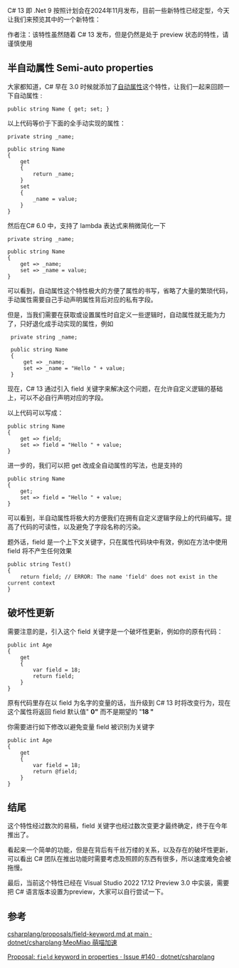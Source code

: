 
C\# 13 即 .Net 9 按照计划会在2024年11月发布，目前一些新特性已经定型，今天让我们来预览其中的一个新特性：


作者注：该特性虽然随着 C\# 13 发布，但是仍然是处于 preview 状态的特性，请谨慎使用


## 半自动属性 Semi\-auto properties


大家都知道，C\# 早在 3\.0 时候就添加了[自动属性](https://github.com)这个特性，让我们一起来回顾一下自动属性 :



```
public string Name { get; set; }

```

以上代码等价于下面的全手动实现的属性：



```
private string _name;

public string Name
{
    get
    {
        return _name;
    }
    set
    {
        _name = value;
    }
}

```

然后在C\# 6\.0 中，支持了 lambda 表达式来稍微简化一下



```
private string _name;

public string Name
{
    get => _name;
    set => _name = value;
}

```

可以看到，自动属性这个特性极大的方便了属性的书写，省略了大量的繁琐代码，手动属性需要自己手动声明属性背后对应的私有字段。


但是，当我们需要在获取或设置属性时自定义一些逻辑时，自动属性就无能为力了，只好退化成手动实现的属性，例如



```
 private string _name;

 public string Name
 {
     get => _name;
     set => _name = "Hello " + value;
 }

```

现在，C\# 13 通过引入 field 关键字来解决这个问题，在允许自定义逻辑的基础上，可以不必自行声明对应的字段。


以上代码可以写成：



```
public string Name
{
    get => field;
    set => field = "Hello " + value;
}

```

进一步的，我们可以把 get 改成全自动属性的写法，也是支持的



```
public string Name
{
    get;
    set => field = "Hello " + value;
}

```

可以看到，半自动属性将极大的方便我们在拥有自定义逻辑字段上的代码编写。提高了代码的可读性，以及避免了字段名称的污染。


题外话，field 是一个上下文关键字，只在属性代码块中有效，例如在方法中使用 field 将不产生任何效果



```
public string Test()
{
    return field; // ERROR: The name 'field' does not exist in the current context
}

```

## 破坏性更新


需要注意的是，引入这个 field 关键字是一个破坏性更新，例如你的原有代码：



```
public int Age
{
    get
    {
        var field = 18;
        return field;
    }
}

```

原有代码里存在以 field 为名字的变量的话，当升级到 C\# 13 时将改变行为，现在这个属性将返回 field 默认值" **0"** 而不是期望的 "**18 "**


你需要进行如下修改以避免变量 field 被识别为关键字



```
public int Age
{
    get
    {
        var field = 18;
        return @field;
    }
}

```

## 结尾


这个特性经过数次的易稿，field 关键字也经过数次变更才最终确定，终于在今年推出了。


看起来一个简单的功能，但是在背后有千丝万缕的关系，以及存在的破坏性更新，可以看出 C\# 团队在推出功能时需要考虑及照顾的东西有很多，所以速度难免会被拖慢。


最后，当前这个特性已经在 Visual Studio 2022 17\.12 Preview 3\.0 中实装，需要把 C\# 语言版本设置为preview，大家可以自行尝试一下。


## 参考


[csharplang/proposals/field\-keyword.md at main · dotnet/csharplang](https://github.com):[MeoMiao 萌喵加速](https://biqumo.org)


[Proposal: `field` keyword in properties · Issue \#140 · dotnet/csharplang](https://github.com)


